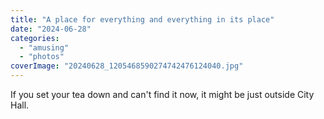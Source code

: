 ```yaml
---
title: "A place for everything and everything in its place"
date: "2024-06-28"
categories: 
  - "amusing"
  - "photos"
coverImage: "20240628_1205468590274742476124040.jpg"
---
```


If you set your tea down and can't find it now, it might be just outside City Hall.
